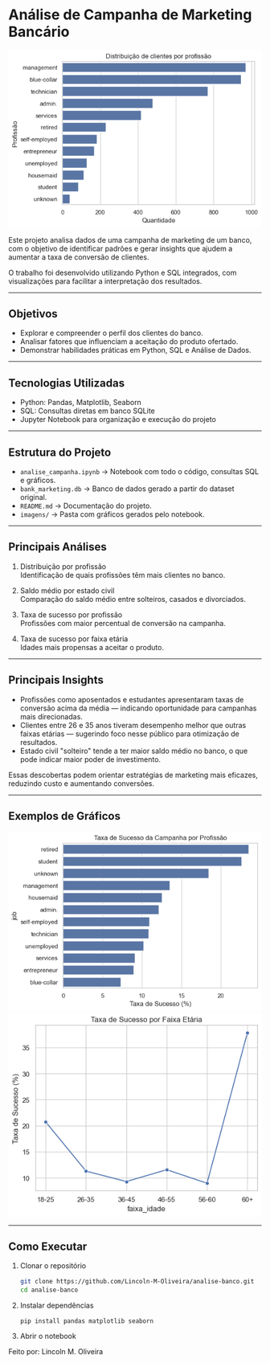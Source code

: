 # Análise de Campanha de Marketing Bancário

![Distribuição por Profissão](imagens/distribuicao_profissao.png)

Este projeto analisa dados de uma campanha de marketing de um banco, com o objetivo de identificar padrões e gerar insights que ajudem a aumentar a taxa de conversão de clientes.

O trabalho foi desenvolvido utilizando Python e SQL integrados, com visualizações para facilitar a interpretação dos resultados.

---

## Objetivos

- Explorar e compreender o perfil dos clientes do banco.
- Analisar fatores que influenciam a aceitação do produto ofertado.
- Demonstrar habilidades práticas em Python, SQL e Análise de Dados.

---

## Tecnologias Utilizadas

- Python: Pandas, Matplotlib, Seaborn
- SQL: Consultas diretas em banco SQLite
- Jupyter Notebook para organização e execução do projeto

---

## Estrutura do Projeto

- `analise_campanha.ipynb` → Notebook com todo o código, consultas SQL e gráficos.
- `bank_marketing.db` → Banco de dados gerado a partir do dataset original.
- `README.md` → Documentação do projeto.
- `imagens/` → Pasta com gráficos gerados pelo notebook.

---

## Principais Análises

1. Distribuição por profissão  
   Identificação de quais profissões têm mais clientes no banco.

2. Saldo médio por estado civil  
   Comparação do saldo médio entre solteiros, casados e divorciados.

3. Taxa de sucesso por profissão  
   Profissões com maior percentual de conversão na campanha.

4. Taxa de sucesso por faixa etária  
   Idades mais propensas a aceitar o produto.

---

## Principais Insights

- Profissões como aposentados e estudantes apresentaram taxas de conversão acima da média — indicando oportunidade para campanhas mais direcionadas.
- Clientes entre 26 e 35 anos tiveram desempenho melhor que outras faixas etárias — sugerindo foco nesse público para otimização de resultados.
- Estado civil "solteiro" tende a ter maior saldo médio no banco, o que pode indicar maior poder de investimento.

Essas descobertas podem orientar estratégias de marketing mais eficazes, reduzindo custo e aumentando conversões.

---

## Exemplos de Gráficos

![Distribuição por Profissão](imagens/sucesso_profissao.png)  
![Taxa de Sucesso por Faixa Etária](imagens/sucesso_idade.png)

---

## Como Executar

1. Clonar o repositório
   ```bash
   git clone https://github.com/Lincoln-M-Oliveira/analise-banco.git
   cd analise-banco
   
2. Instalar dependências
   ```
   pip install pandas matplotlib seaborn
   
3. Abrir o notebook


Feito por: Lincoln M. Oliveira

